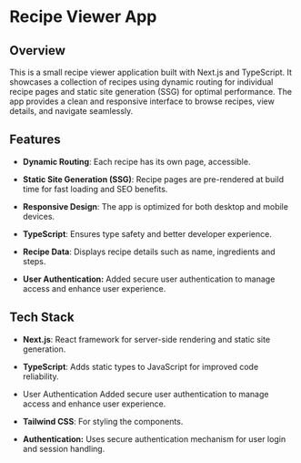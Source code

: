 # Recipe Viewer App

## Overview

This is a small recipe viewer application built with Next.js and TypeScript. It showcases a collection of recipes using dynamic routing for individual recipe pages and static site generation (SSG) for optimal performance. The app provides a clean and responsive interface to browse recipes, view details, and navigate seamlessly.

## Features

- **Dynamic Routing**: Each recipe has its own page, accessible.

- **Static Site Generation (SSG)**: Recipe pages are pre-rendered at build time for fast loading and SEO benefits.

- **Responsive Design**: The app is optimized for both desktop and mobile devices.

- **TypeScript**: Ensures type safety and better developer experience.

- **Recipe Data**: Displays recipe details such as name, ingredients and steps.

-  **User Authentication:** Added secure user authentication to manage access and enhance user experience.

## Tech Stack

- **Next.js**: React framework for server-side rendering and static site generation.

- **TypeScript**: Adds static types to JavaScript for improved code reliability.
- User Authentication Added secure user authentication to manage access and enhance user experience.

- **Tailwind CSS**: For styling the components.
- **Authentication:** Uses secure authentication mechanism for user login and session handling.